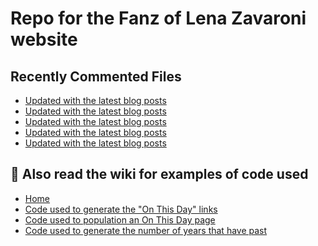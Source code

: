 # Repo for the Fanz of Lena Zavaroni website

## Recently Commented Files
<!-- BLOG-POST-LIST:START -->
- [Updated with the latest blog posts](https://github.com/FanzOfLenaZavaroni/fanzoflenazavaroni.github.io/commit/390f76cb59dd0e75476c88fdadd2635375eb630f)
- [Updated with the latest blog posts](https://github.com/FanzOfLenaZavaroni/fanzoflenazavaroni.github.io/commit/128116e501abe966e179d26f00c0fd28b416c9fb)
- [Updated with the latest blog posts](https://github.com/FanzOfLenaZavaroni/fanzoflenazavaroni.github.io/commit/a923afba4a9017049e4a480a1760059decf5a956)
- [Updated with the latest blog posts](https://github.com/FanzOfLenaZavaroni/fanzoflenazavaroni.github.io/commit/2e6cfea4d7d06f944881117d39624853f675159a)
- [Updated with the latest blog posts](https://github.com/FanzOfLenaZavaroni/fanzoflenazavaroni.github.io/commit/f197d0dd290e3272614cf7e2c9b5c5c0da5743bd)
<!-- BLOG-POST-LIST:END -->

## :notebook: Also read the wiki for examples of code used
* [Home](https://github.com/FanzOfLenaZavaroni/fanzoflenazavaroni.github.io/wiki)
* [Code used to generate the "On This Day" links](https://github.com/FanzOfLenaZavaroni/fanzoflenazavaroni.github.io/wiki/On-This-Day-Code)
* [Code used to population an On This Day page](https://github.com/FanzOfLenaZavaroni/fanzoflenazavaroni.github.io/wiki/Code-used-to-population-an-On-This-Day-page)
* [Code used to generate the number of years that have past](https://github.com/FanzOfLenaZavaroni/fanzoflenazavaroni.github.io/wiki/Number-of-years-gone-by-code)
